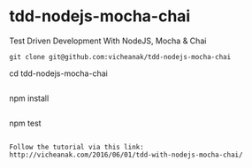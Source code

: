 # tdd-nodejs-mocha-chai
Test Driven Development With NodeJS, Mocha & Chai

```
git clone git@github.com:vicheanak/tdd-nodejs-mocha-chai

```
cd tdd-nodejs-mocha-chai
```

```
npm install
```

```
npm test
```

Follow the tutorial via this link: http://vicheanak.com/2016/06/01/tdd-with-nodejs-mocha-chai/

